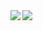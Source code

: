 <a href="#">
  <img align="left" src="https://i.imgur.com/XJbBVfw.png" />
</a>
<a href="#">
  <img align="left" src="https://github-readme-stats.vercel.app/api?username=zHaytam&show_icons=true&count_private=true&theme=onedark" />
</a>
